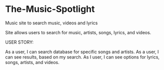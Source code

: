 # The-Music-Spotlight
Music site to search music, videos and lyrics

Site allows users to search for music, artists, songs, lyrics, and videos. 


USER STORY:

As a user, I can search database for specific songs and artists.
As a user, I can see results, based on my search.
As I user, I can see options for lyrics, songs, artists, and videos.
